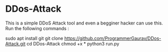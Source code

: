 # DDos-Attack
This is a simple DDoS Attack tool and even a begginer hacker can use this.
Run the following commands :


sudo apt install git
git clone https://github.com/ProgrammerGaurav/DDos-Attack.git
cd DDos-Attack
chmod +x *
python3 run.py
